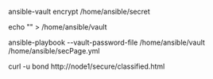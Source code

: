 ansible-vault encrypt /home/ansible/secret

echo "<pass>" > /home/ansible/vault

ansible-playbook --vault-password-file /home/ansible/vault /home/ansible/secPage.yml

curl -u bond http://node1/secure/classified.html



